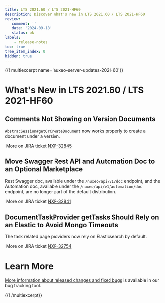 ```yaml
---
title: LTS 2021.60 / LTS 2021-HF60
description: Discover what's new in LTS 2021.60 / LTS 2021-HF60
review:
   comment: ''
   date: '2024-09-18'
   status: ok
labels:
    - release-notes
toc: true
tree_item_index: 0
hidden: true
---
```


{{! multiexcerpt name='nuxeo-server-updates-2021-60'}}
# What's New in LTS 2021.60 / LTS 2021-HF60

## Comments Not Showing on Version Documents


`AbstracSession#getOrCreateDocument` now works properly to create a document under a version.

<i class="fa fa-long-arrow-right" aria-hidden="true"></i>&nbsp;More on JIRA ticket [NXP-32845](https://jira.nuxeo.com/browse/NXP-32845)

## Move Swagger Rest API and Automation Doc to an Optional Marketplace


Rest Swagger doc, available under the `/nuxeo/api/v1/doc` endpoint, and the Automation doc, available under the `/nuxeo/api/v1/automation/doc` endpoint, are no longer part of the default distribution.

<i class="fa fa-long-arrow-right" aria-hidden="true"></i>&nbsp;More on JIRA ticket [NXP-32841](https://jira.nuxeo.com/browse/NXP-32841)

## DocumentTaskProvider getTasks Should Rely on an Elastic to Avoid Mongo Timeouts


The task related page providers now rely on Elasticsearch by default.

<i class="fa fa-long-arrow-right" aria-hidden="true"></i>&nbsp;More on JIRA ticket [NXP-32754](https://jira.nuxeo.com/browse/NXP-32754)


# Learn More

[More information about released changes and fixed bugs](https://jira.nuxeo.com/secure/ReleaseNote.jspa?projectId=10011&version=23062) is available in our bug tracking tool.

{{! /multiexcerpt}}
